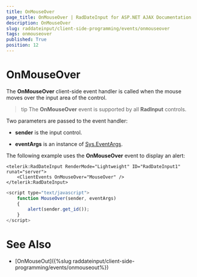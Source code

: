 ```yaml
---
title: OnMouseOver
page_title: OnMouseOver | RadDateInput for ASP.NET AJAX Documentation
description: OnMouseOver
slug: raddateinput/client-side-programming/events/onmouseover
tags: onmouseover
published: True
position: 12
---
```


# OnMouseOver





The **OnMouseOver** client-side event handler is called when the mouse moves over the input area of the control.

>tip The **OnMouseOver** event is supported by all **RadInput** controls.
>


Two parameters are passed to the event handler:

* **sender** is the input control.

* **eventArgs** is an instance of [Sys.EventArgs](http://www.asp.net/AJAX/Documentation/Live/ClientReference/Sys/EventArgsClass/default.aspx).

The following example uses the **OnMouseOver** event to display an alert:

````ASPNET
<telerik:RadDateInput RenderMode="Lightweight" ID="RadDateInput1" runat="server">
	<ClientEvents OnMouseOver="MouseOver" />
</telerik:RadDateInput>
````



````JavaScript
<script type="text/javascript">
	function MouseOver(sender, eventArgs)
	{
		alert(sender.get_id());
	}
</script>
````



# See Also

 * [OnMouseOut]({%slug raddateinput/client-side-programming/events/onmouseout%})
